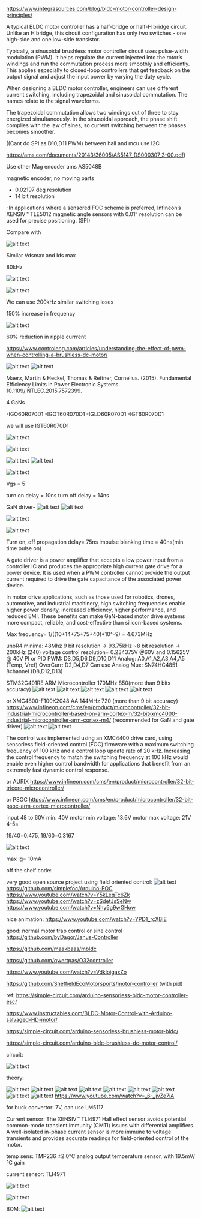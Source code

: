https://www.integrasources.com/blog/bldc-motor-controller-design-principles/

A typical BLDC motor controller has a half-bridge or half-H bridge circuit. Unlike an H bridge, this circuit configuration has only two switches - one high-side and one low-side transistor.

Typically, a sinusoidal brushless motor controller circuit uses pulse-width modulation (PWM). It helps regulate the current injected into the rotor’s windings and run the commutation process more smoothly and efficiently. This applies especially to closed-loop controllers that get feedback on the output signal and adjust the input power by varying the duty cycle.

When designing a BLDC motor controller, engineers can use different current switching, including trapezoidal and sinusoidal commutation. The names relate to the signal waveforms. 

The trapezoidal commutation allows two windings out of three to stay energized simultaneously. In the sinusoidal approach, the phase shift complies with the law of sines, so current switching between the phases becomes smoother. 

((Cant do SPI as D10,D11 PWM) between hall and mcu use I2C

https://ams.com/documents/20143/36005/AS5147_DS000307_3-00.pdf)

Use other Mag encoder
ams AS5048B

magnetic encoder, no moving parts

- 0.02197 deg resolution
- 14 bit resolution

-In applications where a sensored FOC scheme is preferred, Infineon’s XENSIV™ TLE5012 magnetic angle sensors with 0.01° resolution can be used 
for precise positioning. (SPI)


Compare with 

![alt text](image-16.png)

Similar Vdsmax and Ids max

80kHz

![alt text](image-17.png)

![alt text](image-15.png)

We can use 200kHz similar switching loses

150% increase in frequency

![alt text](image-18.png)

60% reduction in ripple currrent

https://www.controleng.com/articles/understanding-the-effect-of-pwm-when-controlling-a-brushless-dc-motor/

![alt text](image-35.png)
![alt text](image-34.png)

Maerz, Martin & Heckel, Thomas & Rettner, Cornelius. (2015). Fundamental Efficiency Limits in Power Electronic Systems. 10.1109/INTLEC.2015.7572399. 

4 GaNs

-IGO60R070D1 
-IGOT60R070D1 
-IGLD60R070D1 
-IGT60R070D1 

we will use IGT60R070D1

![![alt text](image-1.png)](image.png)

![alt text](image-2.png)

![alt text](image-3.png)
![alt text](image-4.png)

![alt text](image-11.png)

Vgs = 5

turn on delay = 10ns
turn off delay = 14ns

GaN driver-
![alt text](image-13.png)
![alt text](image-12.png)

![alt text](image-33.png)

![alt text](image-37.png)

Turn on, off  propagation delay= 75ns
impulse blanking time = 40ns(min time pulse on)

A gate driver is a power amplifier that accepts a low power input from a controller IC and produces the appropriate high current gate drive for a power device. It is used when a PWM controller cannot provide the output current required to drive the gate capacitance of the associated power device.

In motor drive applications, such as those used for robotics, drones, automotive, and industrial machinery, high switching frequencies enable higher power density, increased efficiency, higher performance, and reduced EMI. These benefits can make GaN-based motor drive systems more compact, reliable, and cost-effective than silicon-based systems.

Max frequency= 1/((10+14+75+75+40)*10^-9) = 4.673MHz



unoR4 minima: 48Mhz
9 bit resolution -> 93.75kHz
~8 bit resolution -> 200kHz (240)
voltage control resolution= 0.234375V @60V and 0.15625V @ 40V
PI or PID
PWM: D3,D5,D6,D9,D10,D11
Analog: A0,A1,A2,A3,A4,A5 (Temp, Vref)
OverCurr: D2,D4,D7
Can use Analog Mux: SN74HC4851  8channel (D8,D12,D13)

STM32G491RE ARM Microcontroller 170MHz 850(more than 9 bits accuracy)
![alt text](image-5.png)
![alt text](image-6.png)
![alt text](image-7.png)
![alt text](image-8.png)
![alt text](image-9.png)

or XMC4800-F100K2048 AA 144MHz 720 (more than 9 bit accuracy)
https://www.infineon.com/cms/en/product/microcontroller/32-bit-industrial-microcontroller-based-on-arm-cortex-m/32-bit-xmc4000-industrial-microcontroller-arm-cortex-m4/
(recommended for GaN and gate driver)
![alt text](image-20.png)
![alt text](image-19.png)

The control was implemented using an XMC4400 drive card, using sensorless field-oriented control (FOC) firmware with a maximum switching frequency of 100 kHz and a control loop update rate of 
20 kHz. Increasing the control frequency to match the switching frequency at 100 kHz would enable even higher control bandwidth for applications that benefit from an extremely fast dynamic control response.

or AURIX 
https://www.infineon.com/cms/en/product/microcontroller/32-bit-tricore-microcontroller/

or PSOC
https://www.infineon.com/cms/en/product/microcontroller/32-bit-psoc-arm-cortex-microcontroller/

input 48 to 60V min. 40V
motor min voltage: 13.6V
motor max voltage: 21V
4-5s

19/40=0.475, 19/60=0.3167

![alt text](image-14.png)

max Ig= 10mA


off the shelf code:

very good open source project using field oriented control:
![alt text](image-22.png)
https://github.com/simplefoc/Arduino-FOC
https://www.youtube.com/watch?v=Y5kLeqTc6Zk
https://www.youtube.com/watch?v=zSdetJsSeNw
https://www.youtube.com/watch?v=Nhy6g9wGHow

nice animation:
https://www.youtube.com/watch?v=YPD1_rcXBIE
 
good: normal motor trap control or sine control
https://github.com/byDagor/Janus-Controller

https://github.com/maakbaas/mbldc

https://github.com/qwertpas/O32controller

https://www.youtube.com/watch?v=VdkloigaxZo

https://github.com/SheffieldEcoMotorsports/motor-controller (with pid)


ref:
https://simple-circuit.com/arduino-sensorless-bldc-motor-controller-esc/

https://www.instructables.com/BLDC-Motor-Control-with-Arduino-salvaged-HD-motor/

https://simple-circuit.com/arduino-sensorless-brushless-motor-bldc/

https://simple-circuit.com/arduino-bldc-brushless-dc-motor-control/

circuit:

![alt text](image-21.png)



theory:

![alt text](image-23.png)
![alt text](image-24.png)
![alt text](image-25.png)
![alt text](image-27.png)
![alt text](image-28.png)
![alt text](image-29.png)
![alt text](image-30.png)
![alt text](image-31.png)
![alt text](image-32.png)
https://www.youtube.com/watch?v=_6-_jvZe7iA

for buck convertor: 7V, can use LM5117

Current sensor:
The XENSIV™ TLI4971 Hall effect sensor avoids potential common-mode transient immunity (CMTI) issues with differential amplifiers. A well-isolated in-phase 
current sensor is more immune to voltage transients and provides accurate readings for field-oriented control of the motor. 

temp sens: TMP236 ±2.0°C analog output temperature sensor, with 19.5mV/°C gain

current sensor: TLI4971

![alt text](image-36.png)

![alt text](image-38.png)


BOM:
![alt text](image-39.png)